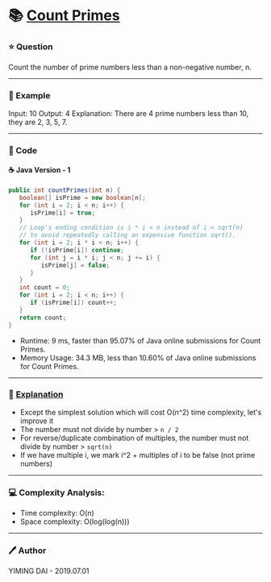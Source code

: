 # :books: [Count Primes](https://leetcode.com/problems/count-primes/)

### :star: Question

Count the number of prime numbers less than a non-negative number, n.

--- 

### :car: Example

Input: 10
Output: 4
Explanation: There are 4 prime numbers less than 10, they are 2, 3, 5, 7.

---

### :hammer: Code

#### :coffee: Java Version - 1

```java
public int countPrimes(int n) {
   boolean[] isPrime = new boolean[n];
   for (int i = 2; i < n; i++) {
      isPrime[i] = true;
   }
   // Loop's ending condition is i * i < n instead of i < sqrt(n)
   // to avoid repeatedly calling an expensive function sqrt().
   for (int i = 2; i * i < n; i++) {
      if (!isPrime[i]) continue;
      for (int j = i * i; j < n; j += i) {
         isPrime[j] = false;
      }
   }
   int count = 0;
   for (int i = 2; i < n; i++) {
      if (isPrime[i]) count++;
   }
   return count;
}
```

- Runtime: 9 ms, faster than 95.07% of Java online submissions for Count Primes.
- Memory Usage: 34.3 MB, less than 10.60% of Java online submissions for Count Primes.

---

### :pencil: [Explanation](https://en.wikipedia.org/wiki/Sieve_of_Eratosthenes)

- Except the simplest solution which will cost O(n^2) time complexity, let's improve it
- The number must not divide by number > `n / 2`
- For reverse/duplicate combination of multiples, the number must not divide by number > `sqrt(n)`
- If we have multiple i, we mark i^2 + multiples of i to be false (not prime numbers)

---

### :computer: Complexity Analysis:

- Time complexity: O(n)
- Space complexity: O(log(log(n)))

---

### :pen: Author

YIMING DAI - 2019.07.01
